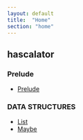 ```yaml
---
layout: default
title:  "Home"
section: "home"
---
```


## hascalator

### Prelude

- [Prelude](tut/prelude)

### DATA STRUCTURES

- [List](tut/list)
- [Maybe](tut/maybe)
